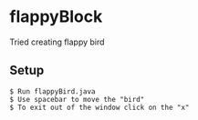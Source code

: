 # flappyBlock
Tried creating flappy bird

## Setup
```
$ Run flappyBird.java 
$ Use spacebar to move the "bird"
$ To exit out of the window click on the "x"
```
